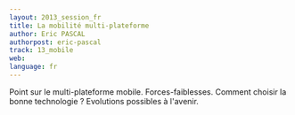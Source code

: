 ```yaml
---
layout: 2013_session_fr
title: La mobilité multi-plateforme
author: Eric PASCAL
authorpost: eric-pascal
track: 13_mobile
web: 
language: fr
---
```


Point sur le multi-plateforme mobile. 
Forces-faiblesses. 
Comment choisir la bonne technologie ?
Evolutions possibles à l'avenir.
